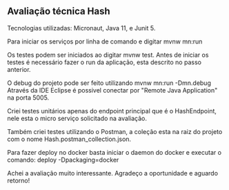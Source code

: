 ## Avaliação técnica Hash

Tecnologias utilizadas: Micronaut, Java 11, e Junit 5.

Para iniciar os serviços por linha de comando e digitar mvnw mn:run

Os testes podem ser iniciados ao digitar mvnw test. Antes de iniciar os testes é necessário fazer o run da aplicação,
esta descrito no passo anterior.

O debug do projeto pode ser feito utilizando mvnw mn:run -Dmn.debug
Através da IDE Eclipse é possivel conectar por "Remote Java Application" na porta 5005.

Criei testes unitários apenas do endpoint principal que é o HashEndpoint, nele esta o micro serviço solicitado na avaliação.

Também criei testes utilizando o Postman, a coleção esta na raiz do projeto com o nome Hash.postman_collection.json.

Para fazer deploy no docker basta iniciar o daemon do docker e executar o comando: deploy -Dpackaging=docker

Achei a avaliação muito interessante. Agradeço a oportunidade e aguardo retorno!